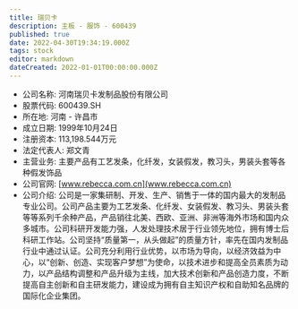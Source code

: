 ```yaml
---
title: 瑞贝卡
description: 主板 - 服饰 - 600439
published: true
date: 2022-04-30T19:34:19.000Z
tags: stock
editor: markdown
dateCreated: 2022-01-01T00:00:00.000Z
---
```


- 公司名称: 河南瑞贝卡发制品股份有限公司
- 股票代码: 600439.SH
- 所在地: 河南 - 许昌市
- 成立日期: 1999年10月24日
- 注册资本: 113,198.544万元
- 法定代表人: 郑文青
- 主营业务: 主要产品有工艺发条，化纤发，女装假发，教习头，男装头套等各种假发饰品
- 公司官网: [www.rebecca.com.cn](www.rebecca.com.cn)
- 公司介绍: 公司是一家集研制、开发、生产、销售于一体的国内最大的发制品专业公司。公司产品主要为工艺发条、化纤发、女装假发、教习头、男装头套等等系列千余种产品，产品销往北美、西欧、亚洲、非洲等海外市场和国内众多城市。公司科研开发能力强，人发处理技术居于行业领先地位，拥有博士后科研工作站。公司坚持“质量第一，从头做起”的质量方针，率先在国内发制品行业中通过认证。公司充分利用行业优势，以市场为导向，以经济效益为中心，以“创新、创造、实现客户梦想”为使命，以技术进步和提高全员素质为动力，以产品结构调整和产品升级为主线，加大技术创新和产品创造力度，不断提高自主创新和自主研发能力，建设成为拥有自主知识产权和自助知名品牌的国际化企业集团。


